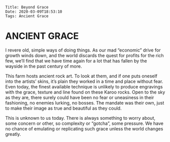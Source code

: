     Title: Beyond Grace
    Date: 2020-03-09T18:53:10
    Tags: Ancient Grace


# ANCIENT GRACE

I revere old, simple ways of doing things. As our mad “economic” drive for growth winds down, and the world discards the quest for profits for the rich few, we’ll find that we have time again for a lot that has fallen by the wayside in the past century of more. 

<!-- more -->

This farm hosts ancient rock art. To look at them, and if one puts oneself into the artists’ skins, it’s plain they worked in a time and place without fear.  Even today, the finest available technique is unlikely to produce engravings with the grace, texture and line found on these Karoo rocks. Open to the sky as they are, there surely could have been no fear or uneasiness in their fashioning, no enemies lurking, no bosses.  The mandate was their own, just to make their image as true and beautiful as they could.

This is unknown to us today. There is always something to worry about, some concern or other, so complexity or “gotcha”, some pressure. We have no chance of emulating or replicating such grace unless the world changes greatly.

